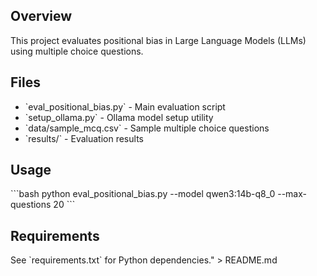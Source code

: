 
## Overview
This project evaluates positional bias in Large Language Models (LLMs) using multiple choice questions.

## Files
- \`eval_positional_bias.py\` - Main evaluation script
- \`setup_ollama.py\` - Ollama model setup utility  
- \`data/sample_mcq.csv\` - Sample multiple choice questions
- \`results/\` - Evaluation results

## Usage
\`\`\`bash
python eval_positional_bias.py --model qwen3:14b-q8_0 --max-questions 20
\`\`\`

## Requirements
See \`requirements.txt\` for Python dependencies." > README.md